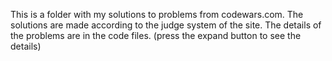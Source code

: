 This is a folder with my solutions to problems from codewars.com. The solutions are made according to the judge system of the site.
The details of the problems are in the code files. (press the expand button to see the details)

